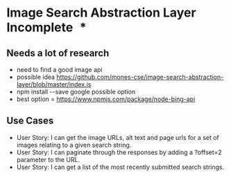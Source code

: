 # Image Search Abstraction Layer Incomplete   *

## Needs a lot of research 
- need to find a good image api 
- possible idea https://github.com/mones-cse/image-search-abstraction-layer/blob/master/index.js
- npm install --save google possible option
- best option = https://www.npmjs.com/package/node-bing-api

## Use Cases
- User Story: I can get the image URLs, alt text and page urls for a set of images relating to a given search string.
- User Story: I can paginate through the responses by adding a ?offset=2 parameter to the URL.
- User Story: I can get a list of the most recently submitted search strings.
